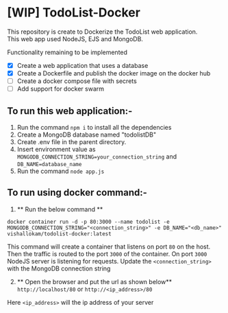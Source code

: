 # [WIP] TodoList-Docker
This repository is create to Dockerize the TodoList web application.  
This web app used NodeJS, EJS and MongoDB.  

Functionality remaining to be implemented
- [x] Create a web application that uses a database
- [x] Create a Dockerfile and publish the docker image on the docker hub
- [ ] Create a docker compose file with secrets
- [ ] Add support for docker swarm

## To run this web application:-
1. Run the command ```npm i``` to install all the dependencies
2. Create a MongoDB database named "todolistDB"
2. Create .env file in the parent directory.
3. Insert environment value as    ```MONGODB_CONNECTION_STRING=your_connection_string``` and ```DB_NAME=database_name```
3. Run the command `node app.js`

## To run using docker command:-
1. ** Run the below command **
```docker
docker container run -d -p 80:3000 --name todolist -e MONGODB_CONNECTION_STRING="<connection_string>" -e DB_NAME="<db_name>" vishallokam/todolist-docker:latest
```
This command will create a container that listens on port `80` on the host. Then the traffic is routed to the port `3000` of the container. On port `3000` NodeJS server is listening for requests. Update the `<connection_string>` with the MongoDB connection string


2. ** Open the browser and put the url as shown below**  
`http://localhost/80` or `http://<ip_address>/80`

Here `<ip_address>` will the ip address of your server


